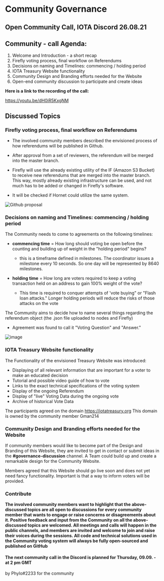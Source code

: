 <!-- COMMUNITY-GOVERNANCE -->
# **Community Governance**


## **Open Community Call, IOTA Discord 26.08.21**




<!-- COMMUNITY - CALL AGENDA -->
## **Community - call Agenda:**

1. Welcome and Introduction - a short recap
1. Firefly voting process, final workflow on Referendums
1. Decisions on naming and Timelines: commencing / holding period
1. IOTA Treasury Website functionality
1. Community Design and Branding efforts needed for the Website
1. Open-end community discussion to participate and create ideas


**Here is a link to the recording of the call:**

https://youtu.be/dH0iR5KxgNM



<!-- DISCUSSED TOPICS -->
## **Discussed Topics**

### **Firefly voting process, final workflow on Referendums**

- The involved community members described the envisioned process of how referendums will be published in Github.
- After approval from a set of reviewers, the referendum will be merged into the master branch.
- Firefly will use the already existing utility of the IF (Amazon S3 Bucket) to receive new referendums that are merged into the master branch. This way, mostly already existing infrastructure can be used, and not much has to be added or changed in Firefly's software.

- It will be checked if Hornet could utilize the same system.

![Github proposal](https://user-images.githubusercontent.com/77154511/131210730-0da0ed3f-108d-4bd4-9737-a3780dcb6926.png)



### **Decisions on naming and Timelines: commencing / holding period**

The Community needs to come to agreements on the following timelines:
- **commencing time** = How long should voting be open before the counting and building up of weight in the "holding period" begins?
     - this is a timeframe defined in milestones. The coordinator issues a milestone every 10 seconds. So one day will be represented by 8640 milestones.

- **holding time** = How long are voters required to keep a voting transaction held on an address to gain 100% weight of the vote? 
    
    - This time is required to conquer attempts of 'vote buying" or "Flash loan attacks." Longer holding periods will reduce the risks of those attacks on the vote

The Community aims to decide how to name several things regarding the referendum object (the .json file uploaded to nodes and Firefly)

- Agreement was found to call it "Voting Question" and "Answer."

![image](https://user-images.githubusercontent.com/77154511/131210752-97df6193-77e2-4006-92a0-7ddc3e4e9aa9.png)

 
### **IOTA Treasury Website functionality**

The Functionality of the envisioned Treasury Website was introduced:
- Displaying of all relevant information that are important for a voter to make an educated decision
- Tutorial and possible video guide of how to vote
- Links to the exact technical specifications of the voting system
- Display of the ongoing Referendum
- Display of "live" Voting Data during the ongoing vote
- Archive of historical Vote Data

The participants agreed on the domain https://iotatreasury.org
This domain is owned by the community member Gman214

### **Community Design and Branding efforts needed for the Website**

If community members would like to become part of the Design and Branding of this Website, they are invited to get in contact or submit ideas in the **#governance-discussion** channel. 
A Team could build up and create a remarkable design for the Community Website.

Members agreed that this Website should go live soon and does not yet need fancy functionality. Important is that a way to inform voters will be provided.



### **Contribute**

**The involved community members want to highlight that the above-discussed topics are all open to discussions for every community member that wants to engage or raise concerns or disagreements about it. Positive feedback and input from the Community on all the above-discussed topics are welcomed. All meetings and calls will happen in the public channels, and members are invited and welcome to join and raise their voices during the sessions. All code and technical solutions used in the Community voting system will always be fully open-sourced and published on GitHub**


#### **The next community call in the Discord is planned for Thursday, 09.09. - at 2 pm GMT**

by Phylo#2233 for the community
